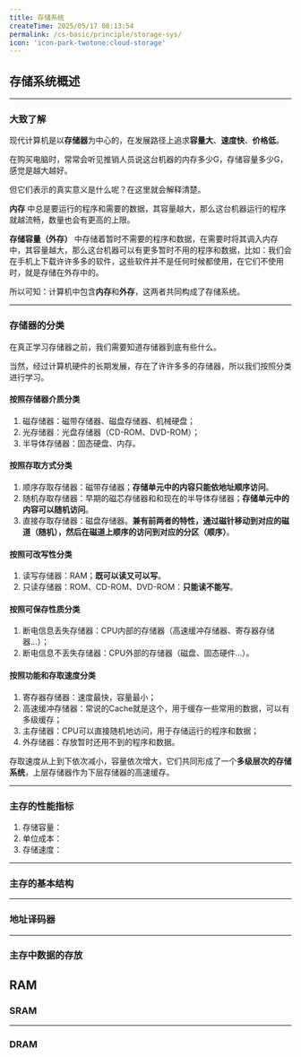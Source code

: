 ```yaml
---
title: 存储系统
createTime: 2025/05/17 08:13:54
permalink: /cs-basic/principle/storage-sys/
icon: 'icon-park-twotone:cloud-storage'
---
```

## 存储系统概述
---
### 大致了解
现代计算机是以**存储器**为中心的，在发展路径上追求**容量大**、**速度快**、**价格低**。

在购买电脑时，常常会听见推销人员说这台机器的内存多少G，存储容量多少G，感觉是越大越好。

但它们表示的真实意义是什么呢？在这里就会解释清楚。

**内存** 中总是要运行的程序和需要的数据，其容量越大，那么这台机器运行的程序就越流畅，数量也会有更高的上限。

**存储容量（外存）** 中存储着暂时不需要的程序和数据，在需要时将其调入内存中，其容量越大，那么这台机器可以有更多暂时不用的程序和数据，比如：我们会在手机上下载许许多多的软件，这些软件并不是任何时候都使用，在它们不使用时，就是存储在外存中的。

所以可知：计算机中包含**内存**和**外存**，这两者共同构成了存储系统。

---
### 存储器的分类
在真正学习存储器之前，我们需要知道存储器到底有些什么。

当然，经过计算机硬件的长期发展，存在了许许多多的存储器，所以我们按照分类进行学习。

#### 按照存储器介质分类
1. 磁存储器：磁带存储器、磁盘存储器、机械硬盘；
2. 光存储器：光盘存储器（CD-ROM、DVD-ROM）；
3. 半导体存储器：固态硬盘、内存。

#### 按照存取方式分类
1. 顺序存取存储器：磁带存储器；**存储单元中的内容只能依地址顺序访问**。
2. 随机存取存储器：早期的磁芯存储器和和现在的半导体存储器；**存储单元中的内容可以随机访问**。
3. 直接存取存储器：磁盘存储器。**兼有前两者的特性，通过磁针移动到对应的磁道（随机），然后在磁道上顺序的访问到对应的分区（顺序）**。

#### 按照可改写性分类
1. 读写存储器：RAM；**既可以读又可以写**。
2. 只读存储器：ROM、CD-ROM、DVD-ROM：**只能读不能写**。

#### 按照可保存性质分类
1. 断电信息丢失存储器：CPU内部的存储器（高速缓冲存储器、寄存器存储器...）；
2. 断电信息不丢失存储器：CPU外部的存储器（磁盘、固态硬件...）。

#### 按照功能和存取速度分类
1. 寄存器存储器：速度最快，容量最小；
2. 高速缓冲存储器：常说的Cache就是这个，用于缓存一些常用的数据，可以有多级缓存；
3. 主存储器：CPU可以直接随机地访问，用于存储运行的程序和数据；
4. 外存储器：存放暂时还用不到的程序和数据。

存取速度从上到下依次减小，容量依次增大，它们共同形成了一个**多级层次的存储系统**，上层存储器作为下层存储器的高速缓存。

---
### 主存的性能指标
1. 存储容量：
2. 单位成本：
3. 存储速度：



---
### 主存的基本结构

---
### 地址译码器

---
### 主存中数据的存放

## RAM
### SRAM

---
### DRAM
